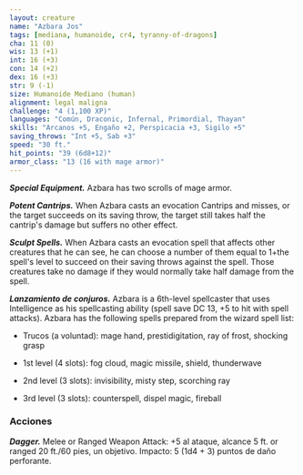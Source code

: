 ```yaml
---
layout: creature
name: "Azbara Jos"
tags: [mediana, humanoide, cr4, tyranny-of-dragons]
cha: 11 (0)
wis: 13 (+1)
int: 16 (+3)
con: 14 (+2)
dex: 16 (+3)
str: 9 (-1)
size: Humanoide Mediano (human)
alignment: legal maligna
challenge: "4 (1,100 XP)"
languages: "Común, Draconic, Infernal, Primordial, Thayan"
skills: "Arcanos +5, Engaño +2, Perspicacia +3, Sigilo +5"
saving_throws: "Int +5, Sab +3"
speed: "30 ft."
hit_points: "39 (6d8+12)"
armor_class: "13 (16 with mage armor)"
---
```


***Special Equipment.*** Azbara has two scrolls of mage armor.

***Potent Cantrips.*** When Azbara casts an evocation Cantrips and misses, or the target succeeds on its saving throw, the target still takes half the cantrip's damage but suffers no other effect.

***Sculpt Spells.*** When Azbara casts an evocation spell that affects other creatures that he can see, he can choose a number of them equal to 1+the spell's level to succeed on their saving throws against the spell. Those creatures take no damage if they would normally take half damage from the spell.

***Lanzamiento de conjuros.*** Azbara is a 6th-level spellcaster that uses Intelligence as his spellcasting ability (spell save DC 13, +5 to hit with spell attacks). Azbara has the following spells prepared from the wizard spell list:

* Trucos (a voluntad): mage hand, prestidigitation, ray of frost, shocking grasp

* 1st level (4 slots): fog cloud, magic missile, shield, thunderwave

* 2nd level (3 slots): invisibility, misty step, scorching ray

* 3rd level (3 slots): counterspell, dispel magic, fireball

### Acciones

***Dagger.*** Melee or Ranged Weapon Attack: +5 al ataque, alcance 5 ft. or ranged 20 ft./60 pies, un objetivo. Impacto: 5 (1d4 + 3) puntos de daño perforante.